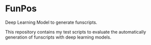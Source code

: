 # FunPos

Deep Learning Model to generate funscripts.

This repository contains my test scripts to evaluate the automatically generation of funscripts with deep learning models.
